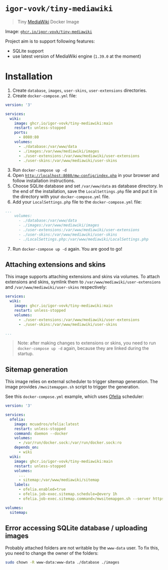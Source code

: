 # `igor-vovk/tiny-mediawiki`
> Tiny [MediaWiki](https://www.mediawiki.org/) Docker Image

Image: [`ghcr.io/igor-vovk/tiny-mediawiki`](https://ghcr.io/igor-vovk/tiny-mediawiki)

Project aim is to support following features:
* SQLite support
* use latest version of MediaWiki engine (`1.39.0` at the moment)

# Installation
1. Create `database`, `images`, `user-skins`, `user-extensions` directories.
2. Create `docker-compose.yml` file:
```yaml
version: '3'

services:
  wiki:
    image: ghcr.io/igor-vovk/tiny-mediawiki:main
    restart: unless-stopped
    ports:
      - 8080:80
    volumes:
      - ./database:/var/www/data
      - ./images:/var/www/mediawiki/images
      - ./user-extensions:/var/www/mediawiki/user-extensions
      - ./user-skins:/var/www/mediawiki/user-skins
```
3. Run `docker-compose up -d`
4. Open [`http://localhost:8080/mw-config/index.php`](http://localhost:8080/mw-config/index.php) in your browser and follow installation instructions.
5. Choose SQLite database and set `/var/www/data` as database directory. In the end of the installation, save the `LocalSettings.php` file and put it in the directory with your `docker-compose.yml` file.
6. Add your `LocalSettings.php` file to the `docker-compose.yml` file:
```yaml
...
    volumes:
      - ./database:/var/www/data
      - ./images:/var/www/mediawiki/images
      - ./user-extensions:/var/www/mediawiki/user-extensions
      - ./user-skins:/var/www/mediawiki/user-skins
      - ./LocalSettings.php:/var/www/mediawiki/LocalSettings.php
```
7. Run `docker-compose up -d` again. You are good to go!

## Attaching extensions and skins
This image supports attaching extensions and skins via volumes. To attach extensions and skins, symlink them to `/var/www/mediawiki/user-extensions` and `/var/www/mediawiki/user-skins` respectively:

```yaml
services:
  wiki:
    image: ghcr.io/igor-vovk/tiny-mediawiki:main
    restart: unless-stopped
    volumes:
      - ./user-extensions:/var/www/mediawiki/user-extensions
      - ./user-skins:/var/www/mediawiki/user-skins

...
```

> Note: after making changes to extensions or skins, you need to run `docker-compose up -d` again, because they are linked during the startup.


## Sitemap generation
This image relies on external scheduler to trigger sitemap generation.
The image provides `/mwsitemapgen.sh` script to trigger the generation.

See this `docker-compose.yml` example, which uses [Ofelia](https://hub.docker.com/r/mcuadros/ofelia) scheduler:
```yaml
version: '3'

services:
  ofelia:
    image: mcuadros/ofelia:latest
    restart: unless-stopped
    command: daemon --docker
    volumes:
      - /var/run/docker.sock:/var/run/docker.sock:ro
    depends_on:
      - wiki
  wiki:
    image: ghcr.io/igor-vovk/tiny-mediawiki:main
    restart: unless-stopped
    volumes:
      ...
      - sitemap:/var/www/mediawiki/sitemap
    labels:
      - ofelia.enabled=true
      - ofelia.job-exec.sitemap.schedule=@every 1h
      - ofelia.job-exec.sitemap.command=/mwsitemapgen.sh --server https://example.com --identifier examplecom

volumes:
  sitemap:
```

## Error accessing SQLite database / uploading images
Probably attached folders are not writable by the `www-data` user. To fix this, you need to change the owner of the folders:
```bash
sudo chown -R www-data:www-data ./database ./images
```